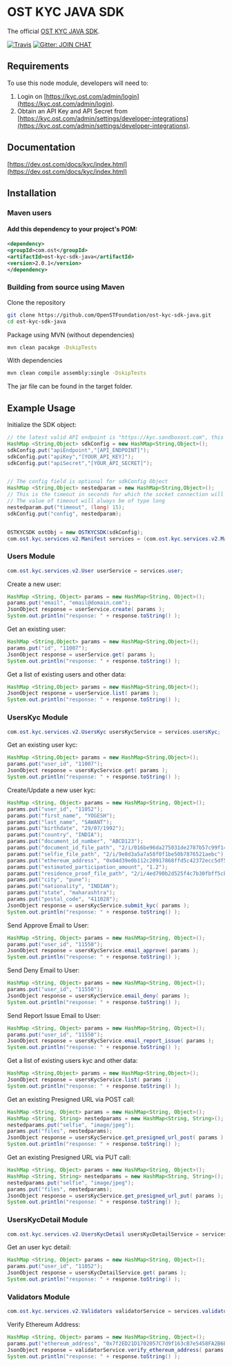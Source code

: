 # OST KYC JAVA SDK
The official [OST KYC JAVA SDK](https://dev.ost.com/docs/kyc/index.html).


[![Travis](https://travis-ci.org/OpenSTFoundation/ost-kyc-sdk-java.svg?branch=master)](https://travis-ci.org/OpenSTFoundation/ost-kyc-sdk-java)
[![Gitter: JOIN CHAT](https://img.shields.io/badge/gitter-JOIN%20CHAT-brightgreen.svg)](https://gitter.im/OpenSTFoundation/SimpleToken)

## Requirements

To use this node module, developers will need to:
1. Login on [https://kyc.ost.com/admin/login](https://kyc.ost.com/admin/login).
2. Obtain an API Key and API Secret from [https://kyc.ost.com/admin/settings/developer-integrations](https://kyc.ost.com/admin/settings/developer-integrations).

## Documentation

[https://dev.ost.com/docs/kyc/index.html](https://dev.ost.com/docs/kyc/index.html)

## Installation

### Maven users
#### Add this dependency to your project's POM:
```xml
<dependency>
<groupId>com.ost</groupId>
<artifactId>ost-kyc-sdk-java</artifactId>
<version>2.0.1</version>
</dependency>
```

### Building from source using Maven

Clone the repository
```bash
git clone https://github.com/OpenSTFoundation/ost-kyc-sdk-java.git
cd ost-kyc-sdk-java
```


Package using MVN (without dependencies)
```bash
mvn clean pacakge -DskipTests
```

With dependencies
```bash
mvn clean compile assembly:single -DskipTests
```

The jar file can be found in the target folder.

## Example Usage


Initialize the SDK object:

```java
// the latest valid API endpoint is "https://kyc.sandboxost.com", this may change in the future
HashMap <String,Object> sdkConfig = new HashMap<String,Object>();
sdkConfig.put("apiEndpoint","[API_ENDPOINT]");
sdkConfig.put("apiKey","[YOUR_API_KEY]");
sdkConfig.put("apiSecret","[YOUR_API_SECRET]");


// The config field is optional for sdkConfig Object
HashMap <String,Object> nestedparam = new HashMap<String,Object>();
// This is the timeout in seconds for which the socket connection will remain open
// The value of timeout will always be of type long
nestedparam.put("timeout", (long) 15);
sdkConfig.put("config", nestedparam);


OSTKYCSDK ostObj = new OSTKYCSDK(sdkConfig);
com.ost.kyc.services.v2.Manifest services = (com.ost.kyc.services.v2.Manifest) ostObj.services;
```

### Users Module

```java
com.ost.kyc.services.v2.User userService = services.user;
```

Create a new user:

```java
HashMap <String, Object> params = new HashMap<String, Object>();
params.put("email", "email@domain.com");
JsonObject response = userService.create( params );
System.out.println("response: " + response.toString() );
```

Get an existing user:

```java
HashMap <String,Object> params = new HashMap<String,Object>();
params.put("id", "11007");
JsonObject response = userService.get( params );
System.out.println("response: " + response.toString() );
```

Get a list of existing users and other data:

```java
HashMap <String,Object> params = new HashMap<String,Object>();
JsonObject response = userService.list( params );
System.out.println("response: " + response.toString() );
```

### UsersKyc Module

```java
com.ost.kyc.services.v2.UsersKyc usersKycService = services.usersKyc;
```

Get an existing user kyc:

```java
HashMap <String,Object> params = new HashMap<String,Object>();
params.put("user_id", "11007");
JsonObject response = usersKycService.get( params );
System.out.println("response: " + response.toString() );
```

Create/Update a new user kyc:

```java
HashMap <String, Object> params = new HashMap<String, Object>();
params.put("user_id", "11052");
params.put("first_name", "YOGESH");
params.put("last_name", "SAWANT");
params.put("birthdate", "29/07/1992");
params.put("country", "INDIA");
params.put("document_id_number", "ABCD123");
params.put("document_id_file_path", "2/i/016be96da275031de2787b57c99f1471");
params.put("selfie_file_path", "2/i/9e8d3a5a7a58f0f1be50b7876521aebc");
params.put("ethereum_address", "0x04d39e0b112c20917868ffd5c42372ecc5df577b");
params.put("estimated_participation_amount", "1.2");
params.put("residence_proof_file_path", "2/i/4ed790b2d525f4c7b30fbff5cb7bbbdb");
params.put("city", "pune");
params.put("nationality", "INDIAN");
params.put("state", "maharashtra");
params.put("postal_code", "411028");
JsonObject response = usersKycService.submit_kyc( params );
System.out.println("response: " + response.toString() );
```

Send Approve Email to User:

```java
HashMap <String, Object> params = new HashMap<String, Object>();
params.put("user_id", "11550");
JsonObject response = usersKycService.email_approve( params );
System.out.println("response: " + response.toString() );
```

Send Deny Email to User:

```java
HashMap <String, Object> params = new HashMap<String, Object>();
params.put("user_id", "11550");
JsonObject response = usersKycService.email_deny( params );
System.out.println("response: " + response.toString() );
```

Send Report Issue Email to User:

```java
HashMap <String, Object> params = new HashMap<String, Object>();
params.put("user_id", "11550");
JsonObject response = usersKycService.email_report_issue( params );
System.out.println("response: " + response.toString() );
```

Get a list of existing users kyc and other data:

```java
HashMap <String,Object> params = new HashMap<String,Object>();
JsonObject response = usersKycService.list( params );
System.out.println("response: " + response.toString() );
```

Get an existing Presigned URL via POST call:

```java
HashMap <String, Object> params = new HashMap<String, Object>();
HashMap <String, String> nestedparams = new HashMap<String, String>();
nestedparams.put("selfie", "image/jpeg");
params.put("files", nestedparams);
JsonObject response = usersKycService.get_presigned_url_post( params );
System.out.println("response: " + response.toString() );
```

Get an existing Presigned URL via PUT call:

```java
HashMap <String, Object> params = new HashMap<String, Object>();
HashMap <String, String> nestedparams = new HashMap<String, String>();
nestedparams.put("selfie", "image/jpeg");
params.put("files", nestedparams);
JsonObject response = usersKycService.get_presigned_url_put( params );
System.out.println("response: " + response.toString() );
```


### UsersKycDetail Module

```java
com.ost.kyc.services.v2.UsersKycDetail usersKycDetailService = services.usersKycDetail;
```

Get an user kyc detail:

```java
HashMap <String, Object> params = new HashMap<String, Object>();
params.put("user_id", "11052");
JsonObject response = usersKycDetailService.get( params );
System.out.println("response: " + response.toString() );
```

### Validators Module

```java
com.ost.kyc.services.v2.Validators validatorService = services.validators;
```

Verify Ethereum Address:

```java
HashMap <String, Object> params = new HashMap<String, Object>();
params.put("ethereum_address", "0x7f2ED21D1702057C7d9f163cB7e5458FA2B6B7c4");
JsonObject response = validatorService.verify_ethereum_address( params );
System.out.println("response: " + response.toString() );
```

